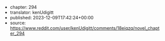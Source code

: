 - chapter: 294
- translator: kenUdigitt
- published: 2023-12-09T17:42:24+00:00
- source: https://www.reddit.com/user/kenUdigitt/comments/18eiqzq/novel_chapter_294
